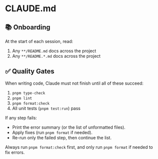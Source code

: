 # CLAUDE.md

## 📚 Onboarding

At the start of each session, read:
1. Any `**/README.md` docs across the project
2. Any `**/README.*.md` docs across the project

## ✅ Quality Gates

When writing code, Claude must not finish until all of these succeed:

1. `pnpm type-check`
2. `pnpm lint`
3. `pnpm format:check`
4. All unit tests (`pnpm test:run`) pass

If any step fails:

- Print the error summary (or the list of unformatted files).
- Apply fixes (run `pnpm format` if needed).
- Re-run only the failed step, then continue the list.

Always run `pnpm format:check` first, and only run `pnpm format` if needed to fix errors.